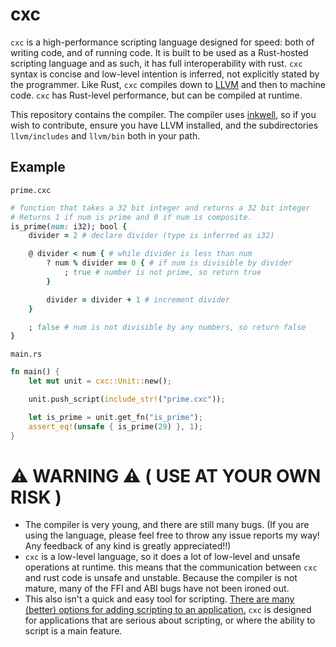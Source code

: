 # cxc
`cxc` is a high-performance scripting language designed for speed: both of writing code, and of running code. It is built to be used as a Rust-hosted scripting language and as such, it has full interoperability with rust. `cxc` syntax is concise and low-level intention is inferred, not explicitly stated by the programmer. Like Rust, `cxc` compiles down to [LLVM](llvm.org) and then to machine code. `cxc` has Rust-level performance, but can be compiled at runtime.

This repository contains the compiler. The compiler uses [inkwell](https://github.com/TheDan64/inkwell), so if you wish to contribute, ensure you have LLVM installed, and the subdirectories `llvm/includes` and `llvm/bin` both in your path.

## Example
`prime.cxc`
```ruby
# function that takes a 32 bit integer and returns a 32 bit integer
# Returns 1 if num is prime and 0 if num is composite.
is_prime(num: i32); bool { 
    divider = 2 # declare divider (type is inferred as i32)

    @ divider < num { # while divider is less than num
        ? num % divider == 0 { # if num is divisible by divider
            ; true # number is not prime, so return true
        }

        divider = divider + 1 # increment divider
    }

    ; false # num is not divisible by any numbers, so return false
}
```

`main.rs`
```rust
fn main() {
    let mut unit = cxc::Unit::new();

    unit.push_script(include_str!("prime.cxc"));

    let is_prime = unit.get_fn("is_prime");
    assert_eq!(unsafe { is_prime(29) }, 1);
}
```

# ⚠️ WARNING ⚠️  ( USE AT YOUR OWN RISK )
* The compiler is very young, and there are still many bugs. (If you are using the language, please feel free to throw any issue reports my way! Any feedback of any kind is greatly appreciated!!)
* `cxc` is a low-level language, so it does a lot of low-level and unsafe operations at runtime. this means that the communication between `cxc` and rust code is unsafe and unstable. Because the compiler is not mature, many of the FFI and ABI bugs have not been ironed out.
* This also isn't a quick and easy tool for scripting. [There are many (better) options for adding scripting to an application.](https://www.boringcactus.com/2020/09/16/survey-of-rust-embeddable-scripting-languages.html) `cxc` is designed for applications that are serious about scripting, or where the ability to script is a main feature.

